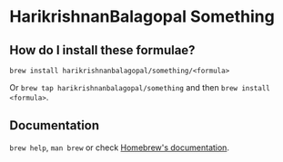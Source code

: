 # HarikrishnanBalagopal Something

## How do I install these formulae?
`brew install harikrishnanbalagopal/something/<formula>`

Or `brew tap harikrishnanbalagopal/something` and then `brew install <formula>`.

## Documentation
`brew help`, `man brew` or check [Homebrew's documentation](https://docs.brew.sh).
